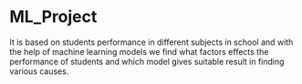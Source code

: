 # ML_Project
It is based on students performance in different subjects in school and with the help of machine learning models we find what factors effects the performance of students and which model gives suitable result in finding various causes. 
